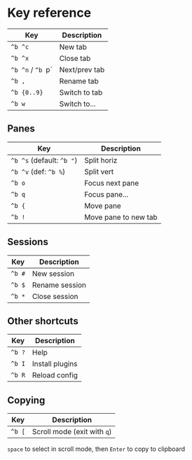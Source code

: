 # Key reference

| Key               | Description   |
| ----------------- | ------------- |
| `^b ^c`           | New tab       |
| `^b ^x`           | Close tab     |
| `^b ^n` / `^b `p` | Next/prev tab |
| `^b ,`            | Rename tab    |
| `^b {0..9}`       | Switch to tab |
| `^b w`            | Switch to...  |

## Panes

| Key                       | Description          |
| ------------------------- | -------------------- |
| `^b ^s` (default: `^b "`) | Split horiz          |
| `^b ^v` (def: `^b %`)     | Split vert           |
| `^b o`                    | Focus next pane      |
| `^b q`                    | Focus pane...        |
| `^b {`                    | Move pane            |
| `^b !`                    | Move pane to new tab |

## Sessions

| Key    | Description    |
| ------ | -------------- |
| `^b #` | New session    |
| `^b $` | Rename session |
| `^b *` | Close session  |

## Other shortcuts

| Key    | Description                 |
| ------ | --------------------------- |
| `^b ?` | Help                        |
| `^b I` | Install plugins             |
| `^b R` | Reload config               |

## Copying

| Key    | Description                 |
| ------ | --------------------------- |
| `^b [` | Scroll mode (exit with `q`) |

`space` to select in scroll mode, then `Enter` to copy to clipboard
